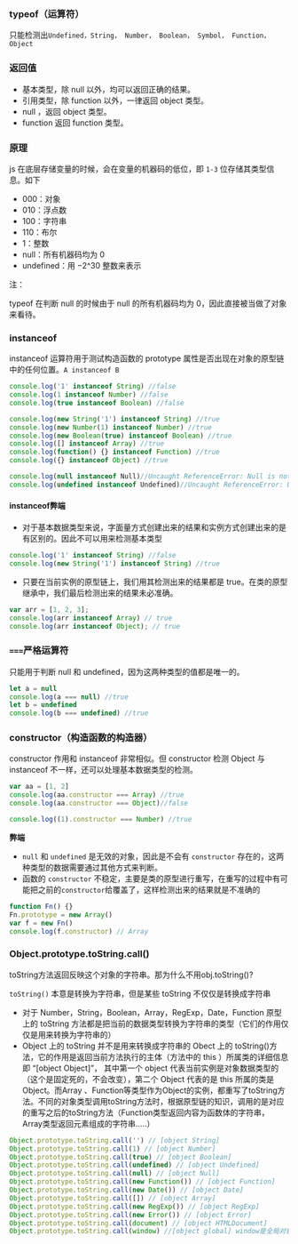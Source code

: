 ### typeof（运算符）
只能检测出`Undefined，String， Number， Boolean， Symbol， Function，Object`
### 返回值
- 基本类型，除 null 以外，均可以返回正确的结果。
- 引用类型，除 function 以外，一律返回 object 类型。
- null ，返回 object 类型。
- function 返回 function 类型。
### 原理
js 在底层存储变量的时候，会在变量的机器码的低位，即 `1-3` 位存储其类型信息。如下

- 000：对象
- 010：浮点数
- 100：字符串
- 110：布尔
- 1：整数
- null：所有机器码均为 0
- undefined：用 −2^30 整数来表示

注：

typeof 在判断 null 的时候由于 null 的所有机器码均为 0，因此直接被当做了对象来看待。
### instanceof
instanceof 运算符用于测试构造函数的 prototype 属性是否出现在对象的原型链中的任何位置。`A instanceof B`
```js
console.log('1' instanceof String) //false
console.log(1 instanceof Number) //false
console.log(true instanceof Boolean) //false

console.log(new String('1') instanceof String) //true
console.log(new Number(1) instanceof Number) //true
console.log(new Boolean(true) instanceof Boolean) //true
console.log([] instanceof Array) //true
console.log(function() {} instanceof Function) //true
console.log({} instanceof Object) //true

console.log(null instanceof Null)//Uncaught ReferenceError: Null is not defined
console.log(undefined instanceof Undefined)//Uncaught ReferenceError: Undefined is not defined
```
#### instanceof弊端
- 对于基本数据类型来说，字面量方式创建出来的结果和实例方式创建出来的是有区别的。因此不可以用来检测基本类型
```js
console.log('1' instanceof String) //false
console.log(new String('1') instanceof String) //true
```
- 只要在当前实例的原型链上，我们用其检测出来的结果都是 true。在类的原型继承中，我们最后检测出来的结果未必准确。
```js
var arr = [1, 2, 3]; 
console.log(arr instanceof Array) // true 
console.log(arr instanceof Object); // true
```
### `===`严格运算符
只能用于判断 null 和 undefined，因为这两种类型的值都是唯一的。
```js
let a = null
console.log(a === null) //true
let b = undefined
console.log(b === undefined) //true
```
### constructor（构造函数的构造器）
constructor 作用和 instanceof 非常相似。但 constructor 检测 Object 与 instanceof 不一样，还可以处理基本数据类型的检测。
```js
var aa = [1, 2]
console.log(aa.constructor === Array) //true
console.log(aa.constructor === Object)//false

console.log((1).constructor === Number) //true
```

**弊端**
- `null` 和 `undefined` 是无效的对象，因此是不会有 `constructor` 存在的，这两种类型的数据需要通过其他方式来判断。
- 函数的 `constructor` 不稳定，主要是类的原型进行重写，在重写的过程中有可能把之前的`constructor`给覆盖了，这样检测出来的结果就是不准确的
```js
function Fn() {} 
Fn.prototype = new Array() 
var f = new Fn() 
console.log(f.constructor) // Array
```
### Object.prototype.toString.call()
toString方法返回反映这个对象的字符串。那为什么不用obj.toString()?

`toString()` 本意是转换为字符串，但是某些 toString 不仅仅是转换成字符串

- 对于 Number，String，Boolean，Array，RegExp，Date，Function 原型上的 toString 方法都是把当前的数据类型转换为字符串的类型（它们的作用仅仅是用来转换为字符串的）
- Object 上的 toString 并不是用来转换成字符串的
Obect 上的 toString()方法，它的作用是返回当前方法执行的主体（方法中的 this ）所属类的详细信息即 “[object Object]”， 其中第一个 object 代表当前实例是对象数据类型的（这个是固定死的，不会改变），第二个 Object 代表的是 this 所属的类是 Object。而Array 、Function等类型作为Object的实例，都重写了toString方法。不同的对象类型调用toString方法时，根据原型链的知识，调用的是对应的重写之后的toString方法（Function类型返回内容为函数体的字符串，Array类型返回元素组成的字符串.....）
```js
Object.prototype.toString.call('') // [object String]
Object.prototype.toString.call(1) // [object Number]
Object.prototype.toString.call(true) // [object Boolean]
Object.prototype.toString.call(undefined) // [object Undefined]
Object.prototype.toString.call(null) // [object Null]
Object.prototype.toString.call(new Function()) // [object Function]
Object.prototype.toString.call(new Date()) // [object Date]
Object.prototype.toString.call([]) // [object Array]
Object.prototype.toString.call(new RegExp()) // [object RegExp]
Object.prototype.toString.call(new Error()) // [object Error]
Object.prototype.toString.call(document) // [object HTMLDocument]
Object.prototype.toString.call(window) //[object global] window是全局对象global的引用
```